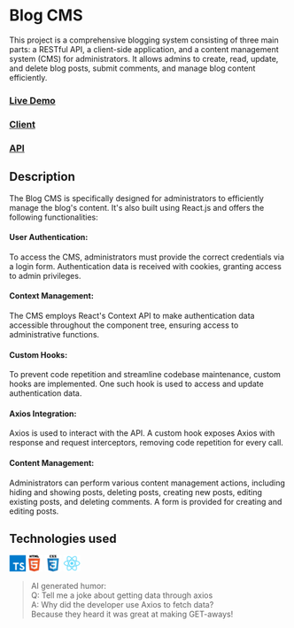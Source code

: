# Blog CMS

This project is a comprehensive blogging system consisting of three main parts: a RESTful API, a client-side application, and a content management system (CMS) for administrators. It allows admins to create, read, update, and delete blog posts, submit comments, and manage blog content efficiently.

### [Live Demo]()

### [Client](https://github.com/Confucii/blog-client)

### [API](https://github.com/Confucii/blog-api)

## Description

The Blog CMS is specifically designed for administrators to efficiently manage the blog's content. It's also built using React.js and offers the following functionalities:

#### User Authentication:

To access the CMS, administrators must provide the correct credentials via a login form. Authentication data is received with cookies, granting access to admin privileges.

#### Context Management:

The CMS employs React's Context API to make authentication data accessible throughout the component tree, ensuring access to administrative functions.

#### Custom Hooks:

To prevent code repetition and streamline codebase maintenance, custom hooks are implemented. One such hook is used to access and update authentication data.

#### Axios Integration:

Axios is used to interact with the API. A custom hook exposes Axios with response and request interceptors, removing code repetition for every call.

#### Content Management:

Administrators can perform various content management actions, including hiding and showing posts, deleting posts, creating new posts, editing existing posts, and deleting comments. A form is provided for creating and editing posts.

## Technologies used

<img src="https://raw.githubusercontent.com/devicons/devicon/1119b9f84c0290e0f0b38982099a2bd027a48bf1/icons/typescript/typescript-plain.svg" alt="typescript" width="30" height="30"/><img src="https://raw.githubusercontent.com/devicons/devicon/master/icons/html5/html5-original-wordmark.svg" alt="html5" width="30" height="30"/> <img src="https://raw.githubusercontent.com/devicons/devicon/master/icons/css3/css3-original-wordmark.svg" alt="css3" width="30" height="30"/> <img src="https://raw.githubusercontent.com/devicons/devicon/1119b9f84c0290e0f0b38982099a2bd027a48bf1/icons/react/react-original.svg" alt="react" width="30" height="30"/>

> AI generated humor: <br>
> Q: Tell me a joke about getting data through axios <br>
> A: Why did the developer use Axios to fetch data? <br>
> Because they heard it was great at making GET-aways!
